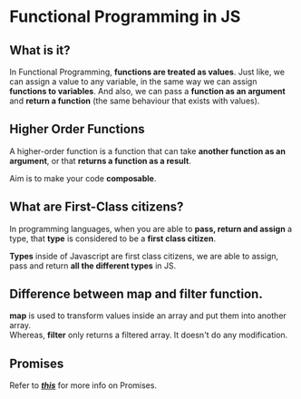# Functional Programming in JS

## What is it?

In Functional Programming, **functions are treated as values**. 
Just like, we can assign a value to any variable, 
in the same way we can assign **functions to variables**. 
And also, we can pass a **function as an argument** and **return a 
function** (the same behaviour that exists with values).

## Higher Order Functions

A higher-order function is a function that can take 
**another function as an argument**, or that **returns a function as a result**.

Aim is to make your code **composable**.

## What are First-Class citizens?

In programming languages, when you are able to **pass, return and assign** a type, 
that **type** is considered to be a **first class citizen**.

**Types** inside of Javascript are first class citizens, we are able to assign, 
pass and return **all the different types** in JS.

## Difference between map and filter function.

**map** is used to transform values inside an array and put
them into another array.  
Whereas, **filter** only returns a filtered array. It doesn't do 
any modification. 

## Promises
Refer to ***[this](https://github.com/mattdesl/promise-cookbook)*** for more info on Promises.

